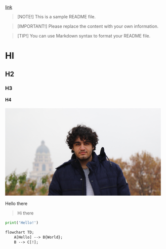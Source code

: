 
[link](https://example.com)

> [NOTE!]
> This is a sample README file.

> [IMPORTANT!]
> Please replace the content with your own information.

> [TIP!]
> You can use Markdown syntax to format your README file.

# HI

## H2

### H3

#### H4

![image](assets/image01.jpeg)

Hello there


> Hi there

```python
print('Hello!')
```

```mermaid
flowchart TD;
    A[Hello] --> B{World};
    B --> C[!];
```

